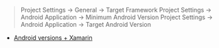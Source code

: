 > Project Settings -> General -> Target Framework
Project Settings -> Android Application -> Minimum Android Version
Project Settings -> Android Application -> Target Android Version

- [Android versions + Xamarin](http://redth.codes/such-android-api-levels-much-confuse-wow/)

